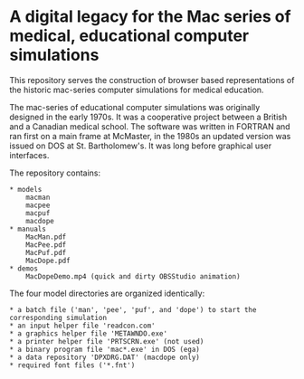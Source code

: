 # A digital legacy for the Mac series of medical, educational computer simulations
This repository serves the construction of browser based representations of the historic mac-series computer simulations for medical education.

The mac-series of educational computer simulations was originally designed in the early 1970s. It was a cooperative project between a British and a Canadian medical school. The software was written in FORTRAN and ran first on a main frame at McMaster, in the 1980s an updated version was issued on DOS at St. Bartholomew's. It was long before graphical user interfaces. 

The repository contains:

    * models
        macman
        macpee
        macpuf
        macdope
    * manuals
        MacMan.pdf
        MacPee.pdf
        MacPuf.pdf
        MacDope.pdf
    * demos
        MacDopeDemo.mp4 (quick and dirty OBSStudio animation)
The four model directories are organized identically:

    * a batch file ('man', 'pee', 'puf', and 'dope') to start the corresponding simulation
    * an input helper file 'readcon.com'
    * a graphics helper file 'METAWNDO.exe'
    * a printer helper file 'PRTSCRN.exe' (not used)
    * a binary program file 'mac*.exe' in DOS (ega)
    * a data repository 'DPXDRG.DAT' (macdope only)
    * required font files ('*.fnt')
